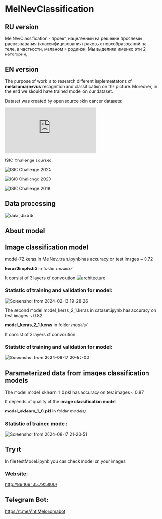 # MelNevClassification

## RU version
MelNevClassification - проект, нацеленный на решение проблемы распознавания (классифицирования) раковых новообразований на теле, в частности, меланом и родинок. Мы выделили именно эти 2 категории,






## EN version

The purpose of work is to research different implementatons of **melanoma/nevus** recognition and classification on the picture.
Moreover, in the end we should have trained model on our dataset.

Dataset was created by open source skin cancer datasets:

![HAM10000](https://dataverse.harvard.edu/dataset.xhtml?persistentId=doi:10.7910/DVN/DBW86T)

ISIC Challenge sourses:

![ISIC Challenge 2024](https://challenge2024.isic-archive.com/)

![ISIC Challenge 2020](https://challenge.isic-archive.com/data/#2020)

![ISIC Challenge 2019](https://challenge.isic-archive.com/data/#2019)

## Data processing
![data_distrib](https://github.com/user-attachments/assets/5cee4c3f-36e6-4f7c-b714-842d53754baa)




## About model

## Image classification model

model-72.keras in MelNev_train.ipynb has accuracy on test images ~ 0.72

**kerasSimple.h5** in folder _models/_

It consist of 3 layers of convolution
![architecture](https://github.com/user-attachments/assets/0962f7e0-67e4-4fcb-99f0-eb2131bc134c)


### Statistic of training and validation for model:
![Screenshot from 2024-02-13 19-28-26](https://github.com/LidaDavydova/MelanomaVenusClassification/assets/79317010/0aa3660f-adec-4b01-9412-bec9179bba24)

The second model model_keras_2_1.keras in dataset.ipynb has accuracy on test images ~ 0.82

**model_keras_2_1.keras** in folder _models/_

It consist of 3 layers of convolution

### Statistic of training and validation for model:
![Screenshot from 2024-08-17 20-52-02](https://github.com/user-attachments/assets/c5c58433-b7a0-4287-b016-9061e2207aad)


## Parameterized data from images classification models

The model model_sklearn_1_0.pkl has accuracy on test images ~ 0.87

It depends of quality of the **image classification model**

**model_sklearn_1_0.pkl** in folder _models/_

### Statistic of trained model:
![Screenshot from 2024-08-17 21-20-51](https://github.com/user-attachments/assets/2d36204b-520d-4182-a896-232db1369804)

## Try it

In file testModel.ipynb you can check model on your images

### Web site:
http://89.169.135.79:5000/

## Telegram Bot:
https://t.me/AntiMelonomabot
